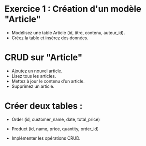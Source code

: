 # Exercice 1 : Création d'un modèle "Article"

- Modélisez une table Article (id, titre, contenu, auteur_id).
- Créez la table et insérez des données.

# CRUD sur "Article"

- Ajoutez un nouvel article.
- Lisez tous les articles.
- Mettez à jour le contenu d’un article.
- Supprimez un article.

# Créer deux tables :

- Order (id, customer_name, date, total_price)
- Product (id, name, price, quantity, order_id)

- Implémenter les opérations CRUD.
